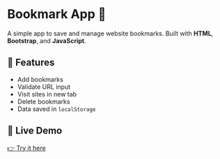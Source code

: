 # Bookmark App 🔖

A simple app to save and manage website bookmarks. Built with **HTML**, **Bootstrap**, and **JavaScript**.

## 📌 Features
- Add bookmarks
- Validate URL input
- Visit sites in new tab
- Delete bookmarks
- Data saved in `localStorage`

## 🚀 Live Demo
[👉 Try it here](https://sherif566.github.io/bookmark-app/)
